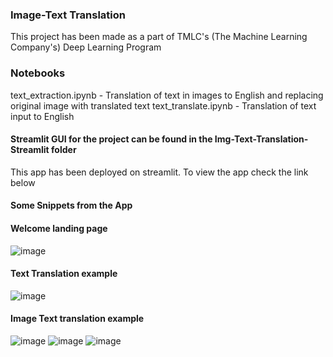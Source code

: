 ### Image-Text Translation

This project has been made as a part of TMLC's (The Machine Learning Company's) Deep Learning Program

### Notebooks

text_extraction.ipynb - Translation of text in images to English and replacing original image with translated text
text_translate.ipynb - Translation of text input to English

#### Streamlit GUI for the project can be found in the Img-Text-Translation-Streamlit folder
This app has been deployed on streamlit. To view the app check the link below

#### Some Snippets from the App

#### Welcome landing page
![image](https://user-images.githubusercontent.com/59824729/135139673-7504ace8-13e0-4589-a127-e161b018a93b.png)

#### Text Translation example

![image](https://user-images.githubusercontent.com/59824729/135140372-08b4192f-a8ea-4bd1-9c23-4c5265456130.png)

#### Image Text translation example

![image](https://user-images.githubusercontent.com/59824729/135140000-d36ab1e0-5b61-4e0d-b7e4-17212503a2ab.png)
![image](https://user-images.githubusercontent.com/59824729/135140040-62296a59-662c-4c23-8c48-eb9ef77ed0f8.png)
![image](https://user-images.githubusercontent.com/59824729/135140071-912b684d-d0fd-4885-868d-e20e5288d486.png)
